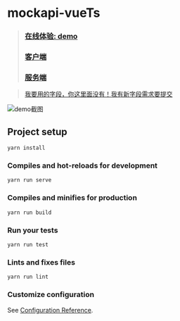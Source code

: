 # mockapi-vueTs 

> ### [在线体验: demo](http://mock.91525.net)
> ### [客户端](https://github.com/JimMyLibs/mockapi-vueTs)
> ### [服务端](https://github.com/JimMyLibs/mockApi)

> [我要用的字段，你这里面没有！我有新字段需求要提交](https://github.com/JimMyLibs/mockApi/issues/4)

![demo截图](https://raw.githubusercontent.com/JimMyLibs/mockapi-vueTs/master/src/resource/screenshot/mockapi-vueTs001.gif.png)

## Project setup
```
yarn install
```

### Compiles and hot-reloads for development
```
yarn run serve
```

### Compiles and minifies for production
```
yarn run build
```

### Run your tests
```
yarn run test
```

### Lints and fixes files
```
yarn run lint
```

### Customize configuration
See [Configuration Reference](https://cli.vuejs.org/config/).

